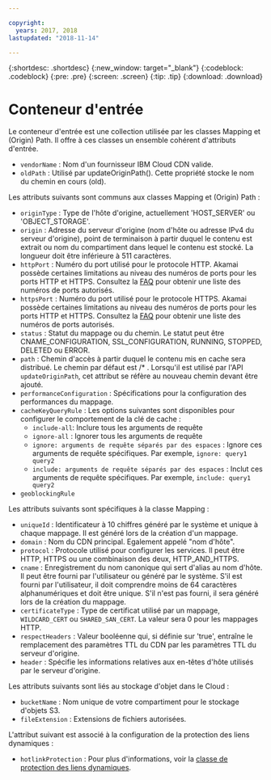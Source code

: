 ```yaml
---

copyright:
  years: 2017, 2018
lastupdated: "2018-11-14"

---
```


{:shortdesc: .shortdesc}
{:new_window: target="_blank"}
{:codeblock: .codeblock}
{:pre: .pre}
{:screen: .screen}
{:tip: .tip}
{:download: .download}

# Conteneur d'entrée
Le conteneur d'entrée est une collection utilisée par les classes Mapping et (Origin) Path.  Il offre à ces classes un ensemble cohérent d'attributs d'entrée.

* `vendorName` : Nom d'un fournisseur IBM Cloud CDN valide.
* `oldPath` : Utilisé par updateOriginPath(). Cette propriété stocke le nom du chemin en cours (old).

Les attributs suivants sont communs aux classes Mapping et (Origin) Path :
* `originType` : Type de l'hôte d'origine, actuellement 'HOST_SERVER' ou 'OBJECT_STORAGE'.
* `origin` : Adresse du serveur d'origine (nom d'hôte ou adresse IPv4 du serveur d'origine), point de terminaison à partir duquel le contenu est extrait ou nom du compartiment dans lequel le contenu est stocké. La longueur doit être inférieure à 511 caractères.
* `httpPort` :  Numéro du port utilisé pour le protocole HTTP. Akamai possède certaines limitations au niveau des numéros de ports pour les ports HTTP et HTTPS. Consultez la [FAQ](faqs.html#are-there-any-restrictions-on-what-http-and-https-port-numbers-are-allowed-for-akamai-) pour obtenir une liste des numéros de ports autorisés.
* `httpsPort` :  Numéro du port utilisé pour le protocole HTTPS. Akamai possède certaines limitations au niveau des numéros de ports pour les ports HTTP et HTTPS. Consultez la [FAQ](faqs.html#are-there-any-restrictions-on-what-http-and-https-port-numbers-are-allowed-for-akamai-) pour obtenir une liste des numéros de ports autorisés.
* `status` :  Statut du mappage ou du chemin. Le statut peut être CNAME_CONFIGURATION, SSL_CONFIGURATION, RUNNING, STOPPED, DELETED ou ERROR.
* `path` : Chemin d'accès à partir duquel le contenu mis en cache sera distribué. Le chemin par défaut est /\* . Lorsqu'il est utilisé par l'API `updateOriginPath`, cet attribut se réfère au nouveau chemin devant être ajouté.
* `performanceConfiguration` : Spécifications pour la configuration des performances du mappage.
* `cacheKeyQueryRule` : Les options suivantes sont disponibles pour configurer le comportement de la clé de cache :
  * `include-all`: Inclure tous les arguments de requête
  * `ignore-all` : Ignorer tous les arguments de requête
  * `ignore: arguments de requête séparés par des espaces` : Ignore ces arguments de requête spécifiques. Par exemple, `ignore: query1 query2`
  * `include: arguments de requête séparés par des espaces` : Inclut ces arguments de requête spécifiques. Par exemple, `include: query1 query2`
* `geoblockingRule`

Les attributs suivants sont spécifiques à la classe Mapping :

* `uniqueId` : Identificateur à 10 chiffres généré par le système et unique à chaque mappage. Il est généré lors de la création d'un mappage.
* `domain` : Nom du CDN principal. Egalement appelé "nom d'hôte".
* `protocol` : Protocole utilisé pour configurer les services. Il peut être HTTP, HTTPS ou une combinaison des deux, HTTP_AND_HTTPS.
* `cname` : Enregistrement du nom canonique qui sert d'alias au nom d'hôte. Il peut être fourni par l'utilisateur ou généré par le système. S'il est fourni par l'utilisateur, il doit comprendre moins de 64 caractères alphanumériques et doit être unique. S'il n'est pas fourni, il sera généré lors de la création du mappage.
* `certificateType` : Type de certificat utilisé par un mappage, `WILDCARD_CERT` ou `SHARED_SAN_CERT`. La valeur sera 0 pour les mappages HTTP.
* `respectHeaders` : Valeur booléenne qui, si définie sur 'true', entraîne le remplacement des paramètres TTL du CDN par les paramètres TTL du serveur d'origine.
* `header` : Spécifie les informations relatives aux en-têtes d'hôte utilisés par le serveur d'origine.

Les attributs suivants sont liés au stockage d'objet dans le Cloud :  
* `bucketName` : Nom unique de votre compartiment pour le stockage d'objets S3.  
* `fileExtension` : Extensions de fichiers autorisées.

L'attribut suivant est associé à la configuration de la protection des liens dynamiques :
* `hotlinkProtection` : Pour plus d'informations, voir la [classe de protection des liens dynamiques](hotlink-protection-behavior.html).

